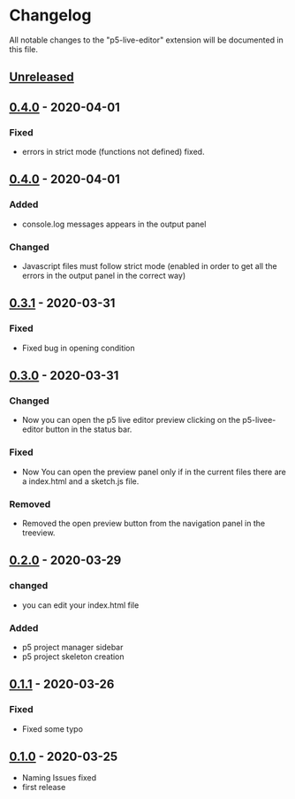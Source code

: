 # Changelog

All notable changes to the "p5-live-editor" extension will be documented in this file.

## [Unreleased](https://github.com/ProfAndreaPollini/vscode-p5-live-editor/compare/0.4.1...HEAD)

## [0.4.0](https://github.com/ProfAndreaPollini/vscode-p5-live-editor/releases/tag/0.4.1) - 2020-04-01

### Fixed

- errors in strict mode (functions not defined) fixed.

## [0.4.0](https://github.com/ProfAndreaPollini/vscode-p5-live-editor/releases/tag/0.4.0) - 2020-04-01

### Added

- console.log messages appears in the output panel

### Changed

- Javascript files must follow strict mode (enabled in order to get all the errors in the output panel in the correct way)

## [0.3.1](https://github.com/ProfAndreaPollini/vscode-p5-live-editor/releases/tag/0.3.1) - 2020-03-31

### Fixed

- Fixed bug in opening condition

## [0.3.0](https://github.com/ProfAndreaPollini/vscode-p5-live-editor/releases/tag/0.3.0) - 2020-03-31

### Changed

- Now you can open the p5 live editor preview clicking on the p5-livee-editor button in the status bar.

### Fixed

- Now You can open the preview panel only if in the current files there are a index.html and a sketch.js file.

### Removed

- Removed the open preview button from the navigation panel in the treeview.

## [0.2.0](https://github.com/ProfAndreaPollini/vscode-p5-live-editor/releases/tag/0.2.0) - 2020-03-29

### changed

- you can edit your index.html file

### Added

- p5 project manager sidebar
- p5 project skeleton creation

## [0.1.1](https://github.com/ProfAndreaPollini/vscode-p5-live-editor/releases/tag/0.1.1) - 2020-03-26

### Fixed

- Fixed some typo

## [0.1.0](https://github.com/ProfAndreaPollini/vscode-p5-live-editor/releases/tag/0.1.0) - 2020-03-25

- Naming Issues fixed
- first release
